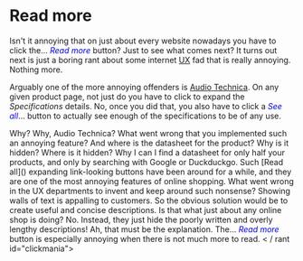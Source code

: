 # Read more

Isn't it annoying that on just about every website nowadays you have to click
the<span id="dots">...</span> <span onclick="ToggleState()" id="myBtn"
style="color:var(--readmorecolor,blue);cursor:pointer"><em>Read more</em></span> <span
id="readmore0">button? Just to see what comes next? It turns out next is just a
boring rant about some internet
[UX](https://en.wikipedia.org/wiki/User_experience) fad that is really
annoying. Nothing more. </span>

<span id="readmore1"> Arguably one of the more annoying offenders is [Audio
Technica](https://www.audio-technica.com). On any given product page, not just
do you have to click to expand the *Specifications* details. No, once you did
that, you also have to click a </span><span id="myBtn2"
onclick="ToggleState2()" style="color:var(--readmorecolor,blue);cursor:pointer"><em>See
all</em></span><span id="dots2">...</span><span id="readmore1.1"> button to
actually see enough of the specifications to be of any use.</span>

<span id="readmore2">
Why? Why, Audio Technica? What went wrong that you
implemented such an annoying feature? And where is the datasheet for the
product? Why is it hidden? Where is it hidden? Why I can I find a datasheet for
only half your products, and only by searching with Google or Duckduckgo.
</span>

<span id="readmore3">
Such [Read all]() expanding link-looking buttons have been around for a while,
and they are one of the most annoying features of online shopping. What went
wrong in the UX departments to invent and keep around such nonsense?
</span>

<span id="readmore4">
Showing walls of text is appalling to customers. So the obvious solution would
be to create useful and concise descriptions.
</span>

<span id="readmore5">
Is that what just about any online shop is doing? No. Instead, they just hide
the poorly written and overly lengthy descriptions! Ah, that must be the
explanation.
</span>

<span id="readmore5.8">
The</span><span id="dots3">...</span> <span id="myBtn3"
onclick="ToggleState3()" style="color:var(--readmorecolor,blue);cursor:pointer"><em>Read
more</em></span><span id="readmore5.9"> button is especially annoying when
there is not much more to read.
</span>

<span id="readmore6">
    < / rant id="clickmania">
</span>

<script language="JavaScript">
<!-- hide this script from old browsers
function ReadMoreChanger(newstate)
{
  var dots = document.getElementById("dots")
  var dots2 = document.getElementById("dots2")
  var dots3 = document.getElementById("dots3")
  var btnText = document.getElementById("myBtn")
  var btnText2 = document.getElementById("myBtn2")
  var btnText3 = document.getElementById("myBtn3")
  var moreText0 = document.getElementById("readmore0")
  var moreText1 = document.getElementById("readmore1")
  var moreText11 = document.getElementById("readmore1.1")
  var moreText2 = document.getElementById("readmore2")
  var moreText3 = document.getElementById("readmore3")
  var moreText4 = document.getElementById("readmore4")
  var moreText5 = document.getElementById("readmore5")
  var moreText58 = document.getElementById("readmore5.8")
  var moreText59 = document.getElementById("readmore5.9")
  var moreText6 = document.getElementById("readmore6")

  if (newstate === "first") {
    dots.style.display = "inline";
    dots2.style.display = "none";
    dots3.style.display = "none";
    btnText.innerHTML = "<em>Read more</em>";
    btnText2.style.display = "none";
    btnText3.style.display = "none";
    moreText0.style.display = "none";
    moreText1.style.display = "none";
    moreText11.style.display = "none";
    moreText2.style.display = "none";
    moreText3.style.display = "none";
    moreText4.style.display = "none";
    moreText5.style.display = "none";
    moreText58.style.display = "none";
    moreText59.style.display = "none";
    moreText6.style.display = "none";
  } else if (newstate === "second") {
    dots.style.display = "none";
    dots2.style.display = "inline";
    dots3.style.display = "none";
    btnText.innerHTML = "<em>read less</em>";
    btnText2.style.display = "inline";
    btnText2.innerHTML = "<em>See all</em>";
    btnText3.style.display = "none";
    moreText0.style.display = "inline";
    moreText1.style.display = "inline";
    moreText11.style.display = "none";
    moreText2.style.display = "none";
    moreText3.style.display = "none";
    moreText4.style.display = "none";
    moreText5.style.display = "none";
    moreText58.style.display = "none";
    moreText59.style.display = "none";
    moreText6.style.display = "none";
  } else if (newstate === "third") {
    dots.style.display = "none";
    dots2.style.display = "none";
    dots3.style.display = "inline";
    btnText.innerHTML = "<em>read less</em>";
    btnText2.style.display = "inline";
    btnText2.innerHTML = "<em>see less</em>";
    btnText3.style.display = "inline";
    btnText3.innerHTML = "<em>Read more</em>";
    moreText0.style.display = "inline";
    moreText1.style.display = "inline";
    moreText11.style.display = "inline";
    moreText2.style.display = "inline";
    moreText3.style.display = "inline";
    moreText4.style.display = "inline";
    moreText5.style.display = "inline";
    moreText58.style.display = "inline";
    moreText59.style.display = "none";
    moreText6.style.display = "none";
  } else { // see all
    dots.style.display = "none";
    dots2.style.display = "none";
    dots3.style.display = "none";
    btnText.innerHTML = "<em>read less</em>";
    btnText2.style.display = "inline";
    btnText2.innerHTML = "<em>see less</em>";
    btnText3.style.display = "inline";
    btnText3.innerHTML = "<em>read less</em>";
    moreText0.style.display = "inline";
    moreText1.style.display = "inline";
    moreText11.style.display = "inline";
    moreText2.style.display = "inline";
    moreText3.style.display = "inline";
    moreText4.style.display = "inline";
    moreText5.style.display = "inline";
    moreText58.style.display = "inline";
    moreText59.style.display = "inline";
    moreText6.style.display = "inline";
  }
}
function ToggleState() {
  var dots = document.getElementById("dots")
  var btnText2 = document.getElementById("myBtn2")
  var btnText3 = document.getElementById("myBtn3")
  var second = !(dots.style.display === "none");
  var third = (btnText2.innerHTML.includes("less"));
  var fourth = (btnText3.innerHTML.includes("less"));
  if (!second) {
    ReadMoreChanger("first");
  } else if (!third) {
    ReadMoreChanger("second");
  } else if (!fourth) {
    ReadMoreChanger("third");
  } else {
    ReadMoreChanger("all");
  }
}
function ToggleState2() {
  var dots2 = document.getElementById("dots2")
  var btnText3 = document.getElementById("myBtn3")
  var third = !(dots2.style.display === "none");
  var fourth = (btnText3.innerHTML.includes("less"));
  if (!third) {
    ReadMoreChanger("second");
  } else if (!fourth){
    ReadMoreChanger("third");
  } else {
    ReadMoreChanger("all");
  }
}
function ToggleState3() {
  var dots3 = document.getElementById("dots3")
  var fourth = !(dots3.style.display === "none");
  if (!fourth) {
    ReadMoreChanger("third");
  } else {
    ReadMoreChanger("all");
  }
}
function InitState() {
  ReadMoreChanger("first")
}
window.onload = InitState;
// done hiding from old browsers -->
</script>

